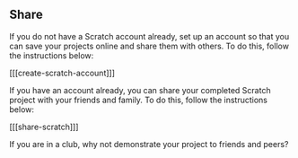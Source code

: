 ## Share

If you do not have a Scratch account already, set up an account so that you can save your projects online and share them with others. To do this, follow the instructions below: 

[[[create-scratch-account]]]

If you have an account already, you can share your completed Scratch project with your friends and family. To do this, follow the instructions below:

[[[share-scratch]]]

If you are in a club, why not demonstrate your project to friends and peers?
